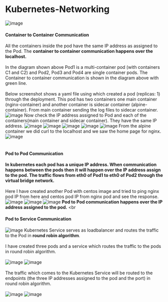 # Kubernetes-Networking
![image](https://github.com/singhritesh85/Kubernetes-Networking/assets/56765895/69bbf29c-8057-43ce-a33f-1951ea4eee8d)
#### Container to Container Communication
All the containers inside the pod have the same IP address as assigned to the Pod. The **container to container communication happens over the localhost.** 
<br><br/>
In the diagram shown above Pod1 is a multi-container pod (with containers C1 and C2) and Pod2, Pod3 and Pod4 are single container pods. The Container to container communication is shown in the diagram above with green line.
<br><br/>
Below screenshot shows a yaml file using which created a pod (replicas: 1) through the deployment. This pod has two containers one main container (nginx-container) and another container is sidecar container (alpine-container). From main container sending the log files to sidecar container. 
![image](https://github.com/singhritesh85/Kubernetes-Networking/assets/56765895/196fc8b3-d292-419e-88e1-a8824768e385)
Now check the IP address assigned to Pod and each of the containers(main container and sidecar container). They have the same IP address. 
![image](https://github.com/singhritesh85/Kubernetes-Networking/assets/56765895/78b70c18-6536-4831-879d-48c9c100c2fa)
![image](https://github.com/singhritesh85/Kubernetes-Networking/assets/56765895/db043d20-cd93-486b-8cba-0679560d4ef8)
![image](https://github.com/singhritesh85/Kubernetes-Networking/assets/56765895/38d3347d-2ff8-47b4-adb0-ca727923d509)
![image](https://github.com/singhritesh85/Kubernetes-Networking/assets/56765895/499f5e74-2251-41bc-a55d-4764b25a336a)
![image](https://github.com/singhritesh85/Kubernetes-Networking/assets/56765895/50755497-8e23-4df7-86bf-8cd5b851c05f)
From the alpine container we did curl to the localhost and we saw the home page for nginx.
![image](https://github.com/singhritesh85/Kubernetes-Networking/assets/56765895/9e443465-f865-4ca5-acd8-998af6a90dba)
<br><br/>
#### Pod to Pod Communication
**In kubernetes each pod has a unique IP address. When communication happens between the pods then it will happen over the IP address assign to the pod. The traffic flows from eth0 of Pod1 to eth0 of Pod2 through the virtual bridge network.**
<br><br/>
Here I have created another Pod with centos image and tried to ping nginx pod IP from here and centos pod IP from nginx pod and see the response.
![image](https://github.com/singhritesh85/Kubernetes-Networking/assets/56765895/3524aee9-25b3-40ed-a8a9-98292fa7ea1e)
![image](https://github.com/singhritesh85/Kubernetes-Networking/assets/56765895/9b62b20d-aba8-4344-ad00-3a0edd39efc6)
![image](https://github.com/singhritesh85/Kubernetes-Networking/assets/56765895/53a15f27-f82b-4fda-8209-ff4b79c63479)
**Pod to Pod communication happens over the IP address assigned to the pod.**
<br<br/>
#### Pod to Service Communication
![image](https://github.com/singhritesh85/Kubernetes-Networking/assets/56765895/ac52b4d4-8fc6-4a0e-a65f-509c04bf17ba)
Kubernetes Service serves as loadbalancer and routes the traffic to the Pod in **round robin algorithm**.
<br><br/>
I have created three pods and a service which routes the traffic to the pods in round robin algorithm. 
<br><br/>
![image](https://github.com/singhritesh85/Kubernetes-Networking/assets/56765895/0f3abd68-2252-41ee-b124-46c3be4c8fc4)
![image](https://github.com/singhritesh85/Kubernetes-Networking/assets/56765895/0b890d79-a126-4e86-9696-05b4a2bb151a)
<br><br/>
The traffic which comes to the Kubernetes Service will be routed to the endpoints (the three IP addresses assigned to the pod and the port) in round robin algorithm.
<br><br/>
![image](https://github.com/singhritesh85/Kubernetes-Networking/assets/56765895/d55af9b9-c069-404b-b4a2-c2f3034d1529)
![image](https://github.com/singhritesh85/Kubernetes-Networking/assets/56765895/586f5b7e-920d-4891-b113-9f45fa2c7ae0)
